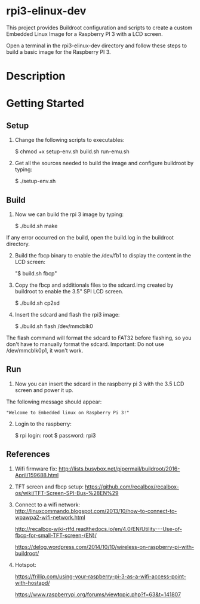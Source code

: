 # rpi3-elinux-dev
This project provides Buildroot configuration and scripts to create a custom Embedded Linux Image for a Raspberry PI 3 with a LCD screen.

Open a terminal in the rpi3-elinux-dev directory and follow these steps to build a basic image for the Raspberry PI 3.

# Description

# Getting Started

## Setup

1. Change the following scripts to executables:
	
	$ chmod +x setup-env.sh build.sh run-emu.sh

2. Get all the sources needed to build the image and configure buildroot by typing:

	$ ./setup-env.sh
	
## Build

1. Now we can build the rpi 3 image by typing:

	$ ./build.sh make
	
If any error occurred on the build, open the build.log in the buildroot directory.

2. Build the fbcp binary to enable the /dev/fb1 to display the content in the LCD screen:

	"$ build.sh fbcp"

3. Copy the fbcp and additionals files to the sdcard.img created by buildroot to enable the 3.5" SPI LCD screen.
	
	$ ./build.sh cp2sd
	
4. Insert the sdcard and flash the rpi3 image:

	$ ./build.sh flash /dev/mmcblk0
	
The flash command will format the sdcard to FAT32 before flashing,
so you don't have to manually format the sdcard.
Important: Do not use /dev/mmcblk0p1, it won't work.

## Run

1. Now you can insert the sdcard in the raspberry pi 3 with the 3.5 LCD screen and power it up.

The following message should appear:

	"Welcome to Embedded linux on Raspberry Pi 3!"
	
2. Login to the raspberry:

	$ rpi login: root
	$ password: rpi3

## References

1. Wifi firmware fix:
	http://lists.busybox.net/pipermail/buildroot/2016-April/159688.html
	
2. TFT screen and fbcp setup:
	https://github.com/recalbox/recalbox-os/wiki/TFT-Screen-SPI-Bus-%28EN%29
	
3. Connect to a wifi network:
	http://linuxcommando.blogspot.com/2013/10/how-to-connect-to-wpawpa2-wifi-network.html
	
	http://recalbox-wiki-rtfd.readthedocs.io/en/4.0/EN/Utility---Use-of-fbcp-for-small-TFT-screen-(EN)/
	
	https://delog.wordpress.com/2014/10/10/wireless-on-raspberry-pi-with-buildroot/

4. Hotspot:

	https://frillip.com/using-your-raspberry-pi-3-as-a-wifi-access-point-with-hostapd/

	https://www.raspberrypi.org/forums/viewtopic.php?f=63&t=141807
	
